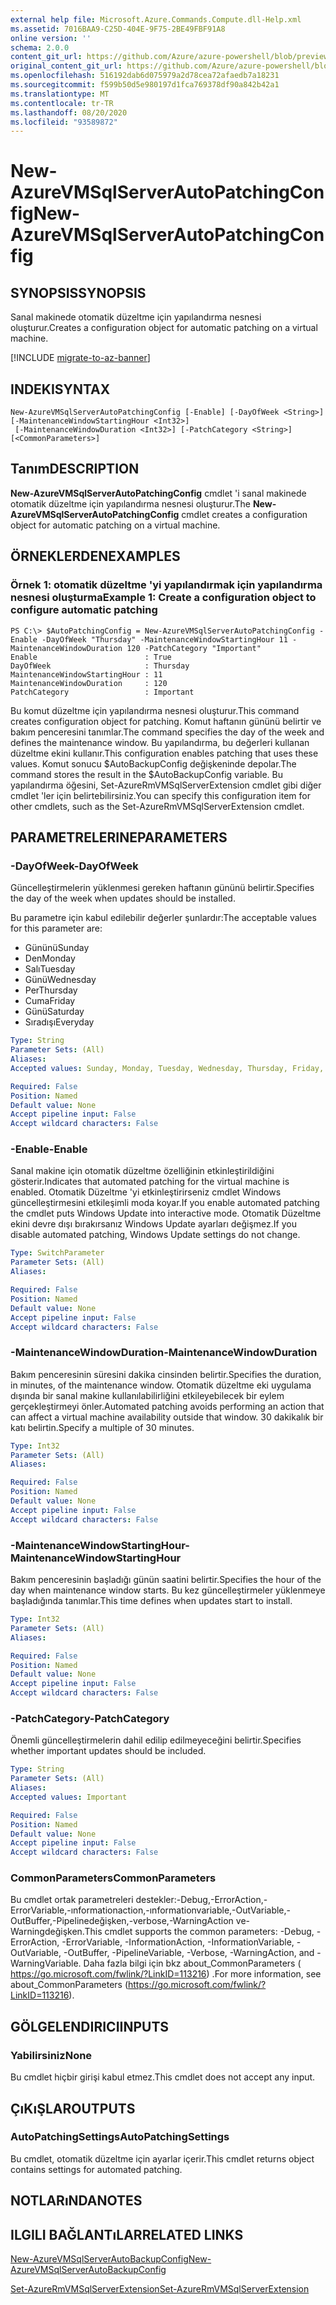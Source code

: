 ```yaml
---
external help file: Microsoft.Azure.Commands.Compute.dll-Help.xml
ms.assetid: 7016BAA9-C25D-404E-9F75-2BE49FBF91A8
online version: ''
schema: 2.0.0
content_git_url: https://github.com/Azure/azure-powershell/blob/preview/src/ResourceManager/Compute/Stack/Commands.Compute/help/New-AzureRmVMSqlServerAutoPatchingConfig.md
original_content_git_url: https://github.com/Azure/azure-powershell/blob/preview/src/ResourceManager/Compute/Stack/Commands.Compute/help/New-AzureRmVMSqlServerAutoPatchingConfig.md
ms.openlocfilehash: 516192dab6d075979a2d78cea72afaedb7a18231
ms.sourcegitcommit: f599b50d5e980197d1fca769378df90a842b42a1
ms.translationtype: MT
ms.contentlocale: tr-TR
ms.lasthandoff: 08/20/2020
ms.locfileid: "93589872"
---
```

# <span data-ttu-id="347ae-101">New-AzureVMSqlServerAutoPatchingConfig</span><span class="sxs-lookup"><span data-stu-id="347ae-101">New-AzureVMSqlServerAutoPatchingConfig</span></span>

## <span data-ttu-id="347ae-102">SYNOPSIS</span><span class="sxs-lookup"><span data-stu-id="347ae-102">SYNOPSIS</span></span>
<span data-ttu-id="347ae-103">Sanal makinede otomatik düzeltme için yapılandırma nesnesi oluşturur.</span><span class="sxs-lookup"><span data-stu-id="347ae-103">Creates a configuration object for automatic patching on a virtual machine.</span></span>

[!INCLUDE [migrate-to-az-banner](../../includes/migrate-to-az-banner.md)]

## <span data-ttu-id="347ae-104">INDEKI</span><span class="sxs-lookup"><span data-stu-id="347ae-104">SYNTAX</span></span>

```
New-AzureVMSqlServerAutoPatchingConfig [-Enable] [-DayOfWeek <String>] [-MaintenanceWindowStartingHour <Int32>]
 [-MaintenanceWindowDuration <Int32>] [-PatchCategory <String>] [<CommonParameters>]
```

## <span data-ttu-id="347ae-105">Tanım</span><span class="sxs-lookup"><span data-stu-id="347ae-105">DESCRIPTION</span></span>
<span data-ttu-id="347ae-106">**New-AzureVMSqlServerAutoPatchingConfig** cmdlet 'i sanal makinede otomatik düzeltme için yapılandırma nesnesi oluşturur.</span><span class="sxs-lookup"><span data-stu-id="347ae-106">The **New-AzureVMSqlServerAutoPatchingConfig** cmdlet creates a configuration object for automatic patching on a virtual machine.</span></span>

## <span data-ttu-id="347ae-107">ÖRNEKLERDEN</span><span class="sxs-lookup"><span data-stu-id="347ae-107">EXAMPLES</span></span>

### <span data-ttu-id="347ae-108">Örnek 1: otomatik düzeltme 'yi yapılandırmak için yapılandırma nesnesi oluşturma</span><span class="sxs-lookup"><span data-stu-id="347ae-108">Example 1: Create a configuration object to configure automatic patching</span></span>
```
PS C:\> $AutoPatchingConfig = New-AzureVMSqlServerAutoPatchingConfig -Enable -DayOfWeek "Thursday" -MaintenanceWindowStartingHour 11 -MaintenanceWindowDuration 120 -PatchCategory "Important"
Enable                        : True
DayOfWeek                     : Thursday
MaintenanceWindowStartingHour : 11
MaintenanceWindowDuration     : 120
PatchCategory                 : Important
```

<span data-ttu-id="347ae-109">Bu komut düzeltme için yapılandırma nesnesi oluşturur.</span><span class="sxs-lookup"><span data-stu-id="347ae-109">This command creates configuration object for patching.</span></span>
<span data-ttu-id="347ae-110">Komut haftanın gününü belirtir ve bakım penceresini tanımlar.</span><span class="sxs-lookup"><span data-stu-id="347ae-110">The command specifies the day of the week and defines the maintenance window.</span></span>
<span data-ttu-id="347ae-111">Bu yapılandırma, bu değerleri kullanan düzeltme ekini kullanır.</span><span class="sxs-lookup"><span data-stu-id="347ae-111">This configuration enables patching that uses these values.</span></span>
<span data-ttu-id="347ae-112">Komut sonucu $AutoBackupConfig değişkeninde depolar.</span><span class="sxs-lookup"><span data-stu-id="347ae-112">The command stores the result in the $AutoBackupConfig variable.</span></span>
<span data-ttu-id="347ae-113">Bu yapılandırma öğesini, Set-AzureRmVMSqlServerExtension cmdlet gibi diğer cmdlet 'ler için belirtebilirsiniz.</span><span class="sxs-lookup"><span data-stu-id="347ae-113">You can specify this configuration item for other cmdlets, such as the Set-AzureRmVMSqlServerExtension cmdlet.</span></span>

## <span data-ttu-id="347ae-114">PARAMETRELERINE</span><span class="sxs-lookup"><span data-stu-id="347ae-114">PARAMETERS</span></span>

### <span data-ttu-id="347ae-115">-DayOfWeek</span><span class="sxs-lookup"><span data-stu-id="347ae-115">-DayOfWeek</span></span>
<span data-ttu-id="347ae-116">Güncelleştirmelerin yüklenmesi gereken haftanın gününü belirtir.</span><span class="sxs-lookup"><span data-stu-id="347ae-116">Specifies the day of the week when updates should be installed.</span></span>

<span data-ttu-id="347ae-117">Bu parametre için kabul edilebilir değerler şunlardır:</span><span class="sxs-lookup"><span data-stu-id="347ae-117">The acceptable values for this parameter are:</span></span>

- <span data-ttu-id="347ae-118">Gününü</span><span class="sxs-lookup"><span data-stu-id="347ae-118">Sunday</span></span>
- <span data-ttu-id="347ae-119">Den</span><span class="sxs-lookup"><span data-stu-id="347ae-119">Monday</span></span>
- <span data-ttu-id="347ae-120">Salı</span><span class="sxs-lookup"><span data-stu-id="347ae-120">Tuesday</span></span>
- <span data-ttu-id="347ae-121">Günü</span><span class="sxs-lookup"><span data-stu-id="347ae-121">Wednesday</span></span>
- <span data-ttu-id="347ae-122">Per</span><span class="sxs-lookup"><span data-stu-id="347ae-122">Thursday</span></span>
- <span data-ttu-id="347ae-123">Cuma</span><span class="sxs-lookup"><span data-stu-id="347ae-123">Friday</span></span>
- <span data-ttu-id="347ae-124">Günü</span><span class="sxs-lookup"><span data-stu-id="347ae-124">Saturday</span></span>
- <span data-ttu-id="347ae-125">Sıradışı</span><span class="sxs-lookup"><span data-stu-id="347ae-125">Everyday</span></span>

```yaml
Type: String
Parameter Sets: (All)
Aliases: 
Accepted values: Sunday, Monday, Tuesday, Wednesday, Thursday, Friday, Saturday, Everyday

Required: False
Position: Named
Default value: None
Accept pipeline input: False
Accept wildcard characters: False
```

### <span data-ttu-id="347ae-126">-Enable</span><span class="sxs-lookup"><span data-stu-id="347ae-126">-Enable</span></span>
<span data-ttu-id="347ae-127">Sanal makine için otomatik düzeltme özelliğinin etkinleştirildiğini gösterir.</span><span class="sxs-lookup"><span data-stu-id="347ae-127">Indicates that automated patching for the virtual machine is enabled.</span></span>
<span data-ttu-id="347ae-128">Otomatik Düzeltme 'yi etkinleştirirseniz cmdlet Windows güncelleştirmesini etkileşimli moda koyar.</span><span class="sxs-lookup"><span data-stu-id="347ae-128">If you enable automated patching the cmdlet puts Windows Update into interactive mode.</span></span>
<span data-ttu-id="347ae-129">Otomatik Düzeltme ekini devre dışı bırakırsanız Windows Update ayarları değişmez.</span><span class="sxs-lookup"><span data-stu-id="347ae-129">If you disable automated patching, Windows Update settings do not change.</span></span>

```yaml
Type: SwitchParameter
Parameter Sets: (All)
Aliases: 

Required: False
Position: Named
Default value: None
Accept pipeline input: False
Accept wildcard characters: False
```

### <span data-ttu-id="347ae-130">-MaintenanceWindowDuration</span><span class="sxs-lookup"><span data-stu-id="347ae-130">-MaintenanceWindowDuration</span></span>
<span data-ttu-id="347ae-131">Bakım penceresinin süresini dakika cinsinden belirtir.</span><span class="sxs-lookup"><span data-stu-id="347ae-131">Specifies the duration, in minutes, of the maintenance window.</span></span>
<span data-ttu-id="347ae-132">Otomatik düzeltme eki uygulama dışında bir sanal makine kullanılabilirliğini etkileyebilecek bir eylem gerçekleştirmeyi önler.</span><span class="sxs-lookup"><span data-stu-id="347ae-132">Automated patching avoids performing an action that can affect a virtual machine availability outside that window.</span></span>
<span data-ttu-id="347ae-133">30 dakikalık bir katı belirtin.</span><span class="sxs-lookup"><span data-stu-id="347ae-133">Specify a multiple of 30 minutes.</span></span>

```yaml
Type: Int32
Parameter Sets: (All)
Aliases: 

Required: False
Position: Named
Default value: None
Accept pipeline input: False
Accept wildcard characters: False
```

### <span data-ttu-id="347ae-134">-MaintenanceWindowStartingHour</span><span class="sxs-lookup"><span data-stu-id="347ae-134">-MaintenanceWindowStartingHour</span></span>
<span data-ttu-id="347ae-135">Bakım penceresinin başladığı günün saatini belirtir.</span><span class="sxs-lookup"><span data-stu-id="347ae-135">Specifies the hour of the day when maintenance window starts.</span></span>
<span data-ttu-id="347ae-136">Bu kez güncelleştirmeler yüklenmeye başladığında tanımlar.</span><span class="sxs-lookup"><span data-stu-id="347ae-136">This time defines when updates start to install.</span></span>

```yaml
Type: Int32
Parameter Sets: (All)
Aliases: 

Required: False
Position: Named
Default value: None
Accept pipeline input: False
Accept wildcard characters: False
```

### <span data-ttu-id="347ae-137">-PatchCategory</span><span class="sxs-lookup"><span data-stu-id="347ae-137">-PatchCategory</span></span>
<span data-ttu-id="347ae-138">Önemli güncelleştirmelerin dahil edilip edilmeyeceğini belirtir.</span><span class="sxs-lookup"><span data-stu-id="347ae-138">Specifies whether important updates should be included.</span></span>

```yaml
Type: String
Parameter Sets: (All)
Aliases: 
Accepted values: Important

Required: False
Position: Named
Default value: None
Accept pipeline input: False
Accept wildcard characters: False
```

### <span data-ttu-id="347ae-139">CommonParameters</span><span class="sxs-lookup"><span data-stu-id="347ae-139">CommonParameters</span></span>
<span data-ttu-id="347ae-140">Bu cmdlet ortak parametreleri destekler:-Debug,-ErrorAction,-ErrorVariable,-ınformationaction,-ınformationvariable,-OutVariable,-OutBuffer,-Pipelinedeğişken,-verbose,-WarningAction ve-Warningdeğişken.</span><span class="sxs-lookup"><span data-stu-id="347ae-140">This cmdlet supports the common parameters: -Debug, -ErrorAction, -ErrorVariable, -InformationAction, -InformationVariable, -OutVariable, -OutBuffer, -PipelineVariable, -Verbose, -WarningAction, and -WarningVariable.</span></span> <span data-ttu-id="347ae-141">Daha fazla bilgi için bkz about_CommonParameters ( https://go.microsoft.com/fwlink/?LinkID=113216) .</span><span class="sxs-lookup"><span data-stu-id="347ae-141">For more information, see about_CommonParameters (https://go.microsoft.com/fwlink/?LinkID=113216).</span></span>

## <span data-ttu-id="347ae-142">GÖLGELENDIRICI</span><span class="sxs-lookup"><span data-stu-id="347ae-142">INPUTS</span></span>

### <span data-ttu-id="347ae-143">Yabilirsiniz</span><span class="sxs-lookup"><span data-stu-id="347ae-143">None</span></span>
<span data-ttu-id="347ae-144">Bu cmdlet hiçbir girişi kabul etmez.</span><span class="sxs-lookup"><span data-stu-id="347ae-144">This cmdlet does not accept any input.</span></span>

## <span data-ttu-id="347ae-145">ÇıKıŞLAR</span><span class="sxs-lookup"><span data-stu-id="347ae-145">OUTPUTS</span></span>

### <span data-ttu-id="347ae-146">AutoPatchingSettings</span><span class="sxs-lookup"><span data-stu-id="347ae-146">AutoPatchingSettings</span></span>
<span data-ttu-id="347ae-147">Bu cmdlet, otomatik düzeltme için ayarlar içerir.</span><span class="sxs-lookup"><span data-stu-id="347ae-147">This cmdlet returns object contains settings for automated patching.</span></span>

## <span data-ttu-id="347ae-148">NOTLARıNDA</span><span class="sxs-lookup"><span data-stu-id="347ae-148">NOTES</span></span>

## <span data-ttu-id="347ae-149">ILGILI BAĞLANTıLAR</span><span class="sxs-lookup"><span data-stu-id="347ae-149">RELATED LINKS</span></span>

[<span data-ttu-id="347ae-150">New-AzureVMSqlServerAutoBackupConfig</span><span class="sxs-lookup"><span data-stu-id="347ae-150">New-AzureVMSqlServerAutoBackupConfig</span></span>](./New-AzureVMSqlServerAutoBackupConfig.md)

[<span data-ttu-id="347ae-151">Set-AzureRmVMSqlServerExtension</span><span class="sxs-lookup"><span data-stu-id="347ae-151">Set-AzureRmVMSqlServerExtension</span></span>](./Set-AzureRMVMSqlServerExtension.md)



